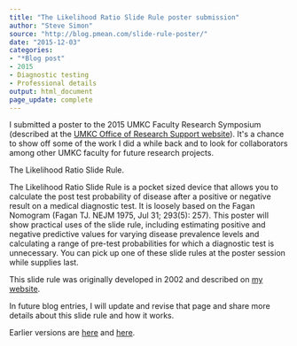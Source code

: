 ```yaml
---
title: "The Likelihood Ratio Slide Rule poster submission"
author: "Steve Simon"
source: "http://blog.pmean.com/slide-rule-poster/"
date: "2015-12-03"
categories:
- "*Blog post"
- 2015
- Diagnostic testing
- Professional details
output: html_document
page_update: complete
---
```


I submitted a poster to the 2015 UMKC Faculty Research Symposium (described at the [UMKC Office of Research Support website][ors1]). It's a chance to show off some of the work I did a while back and to look for collaborators among other UMKC faculty for future research projects.

<!---More--->

The Likelihood Ratio Slide Rule.

The Likelihood Ratio Slide Rule is a pocket sized device that allows you to calculate the post test probability of disease after a positive or negative result on a medical diagnostic test. It is loosely based on the Fagan Nomogram (Fagan TJ. NEJM 1975, Jul 31; 293(5): 257). This poster will show practical uses of the slide rule, including estimating positive and negative predictive values for varying disease prevalence levels and calculating a range of pre-test probabilities for which a diagnostic test is unnecessary. You can pick up one of these slide rules at the poster session while supplies last.

This slide rule was originally developed in 2002 and described on [my website][sim3].

In future blog entries, I will update and revise that page and share more details about this slide rule and how it works.


[sim3]: http://www.pmean.com/08/sliderule.html

[ors1]: http://ors.umkc.edu/office-of-research-services/2015-faculty-research-symposium
 
Earlier versions are [here][sim1] and [here][sim2].
 
[sim1]: http://blog.pmean.com/slide-rule-poster/
[sim2]: http://new.pmean.com/slide-rule-poster/
 
